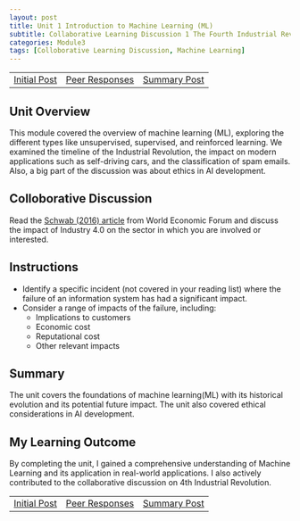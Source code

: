 ```yaml
---
layout: post
title: Unit 1 Introduction to Machine Learning (ML)
subtitle: Collaborative Learning Discussion 1 The Fourth Industrial Revolution
categories: Module3
tags: [Colloborative Learning Discussion, Machine Learning]
---
```

<html lang="en">
    <table>
    <tr>
      <td> <a href="../../../../artefacts/ML-Initial_Post.pdf" target="_blank" class="button large">Initial Post</a></td> 
       <td> <a href="../../../../artefacts/ML-Peer_Response.pdf" target="_blank" class="button large">Peer Responses</a></td> 
       <td> <a href="../../../../artefacts/ML-Summary_Post.pdf" target="_blank" class="button large">Summary Post</a></td> 
    </tr>
</table>
<body>
<h2>Unit Overview</h2>
<p>This module covered the overview of machine learning (ML), exploring the different types like unsupervised, supervised, and reinforced learning. We examined the timeline of the Industrial Revolution, the impact on modern applications such as self-driving cars, and the classification of spam emails. Also, a big part of the discussion was about ethics in AI development.</p>
  
<h2>Colloborative Discussion</h2>
<p>Read the <a href="https://www.weforum.org/agenda/2016/01/the-fourth-industrial-revolution-by-klaus-schwab">Schwab (2016) article</a> from World Economic Forum and discuss the impact of Industry 4.0 on the sector in which you are involved or interested.</p>

<h2>Instructions</h2>
<ul>
<li>Identify a specific incident (not covered in your reading list) where the failure of an information system has had a significant impact.</li>
<li>Consider a range of impacts of the failure, including:
<ul>
<li>Implications to customers</li>
<li>Economic cost</li>
<li>Reputational cost</li>
<li>Other relevant impacts</li>
 </ul>
</li>
</ul>
 <h2>Summary</h2>
 <p>The unit covers the foundations of machine learning(ML) with its historical evolution and its potential future impact. The unit also covered ethical considerations in AI development.</p>
 
 <h2>My Learning Outcome</h2>
 <p>By completing the unit, I gained a comprehensive understanding of Machine Learning and its application in real-world applications. I also actively contributed to the collaborative discussion on 4th Industrial Revolution.</p>
</body>
</html>
<table>
    <tr>
      <td> <a href="../../../../artefacts/ML-Initial_Post.pdf" target="_blank" class="button large">Initial Post</a></td> 
       <td> <a href="../../../../artefacts/ML-Peer_Response.pdf" target="_blank" class="button large">Peer Responses</a></td> 
       <td> <a href="../../../../artefacts/ML-Summary_Post.pdf" target="_blank" class="button large">Summary Post</a></td> 
    </tr>
</table>
